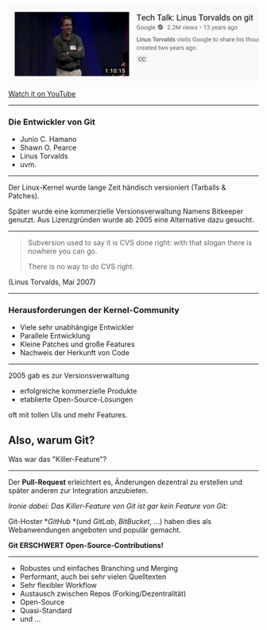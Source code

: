 
![Torvalds Git Talk](torvalds-tech-talk-on-git.png)

[Watch it on YouTube](https://www.youtube.com/watch?v=4XpnKHJAok8)

---

### Die Entwickler von Git

 * Junio C. Hamano
 * Shawn O. Pearce
 * Linus Torvalds
 * uvm.


---


Der Linux-Kernel wurde lange Zeit händisch versioniert (Tarballs & Patches).

Später wurde eine kommerzielle Versionsverwaltung Namens Bitkeeper genutzt.
Aus Lizenzgründen wurde ab 2005 eine Alternative dazu gesucht.


---


> Subversion used to say it is CVS done right:
> with that slogan there is nowhere you can go.
>
> There is no way to do CVS right.

(Linus Torvalds, Mai 2007)


---

### Herausforderungen der Kernel-Community

 * Viele sehr unabhängige Entwickler
 * Parallele Entwicklung
 * Kleine Patches und große Features
 * Nachweis der Herkunft von Code


---

2005 gab es zur Versionsverwaltung

 * erfolgreiche kommerzielle Produkte
 * etablierte Open-Source-Lösungen

 oft mit tollen UIs und mehr Features.

## Also, warum Git?

Was war das "Killer-Feature"?

---


Der **Pull-Request**
erleichtert es, Änderungen dezentral zu erstellen und
später anderen zur Integration anzubieten.

*Ironie dabei: Das Killer-Feature von Git ist gar kein Feature von Git:*

Git-Hoster **GitHub* *(und *GitLab*, *BitBucket*, ...) haben dies als Webanwendungen angeboten und populär gemacht.

**Git ERSCHWERT Open-Source-Contributions!**


---


  * Robustes und einfaches Branching und Merging
  * Performant, auch bei sehr vielen Quelltexten
  * Sehr flexibler Workflow
  * Austausch zwischen Repos (Forking/Dezentralität)
  * Open-Source
  * Quasi-Standard  
  * und ...


